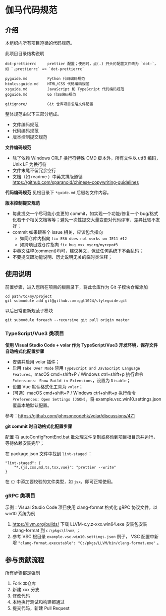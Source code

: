# 伽马代码规范

## 介绍

本组织内所有项目遵循的代码规范。

此项目目录结构说明

    dot-prettierrc     prettier 配置；使用时，点(.) 开头的配置文件改为 `dot-`，如 `.prettierrc` => `dot-prettierrc`

    pyguide.md         Python 代码编码规范
    htmlcssguide.md    HTML/CSS 代码编码规范
    xsguide.md         JavaScript 和 TypeScript 代码编码规范
    goguide.md         Go 代码编码规范

    gitignore/         Git 仓库项目忽略文件配置

整体规范由以下三部分组成。

- 文件编码规范
- 代码编码规范
- 版本控制提交规范

**文件编码规范**

- 除了依赖 Windows CRLF 换行符特殊 CMD 脚本外，所有文件以 utf8 编码，Unix LF 为换行符
- 文件末尾不留冗余空行
- 文档（如 readme ）中英文排版遵循 https://github.com/sparanoid/chinese-copywriting-guidelines

**代码编码规范**
见根目录下 `*guide.md` 后缀名文件内容。

**版本控制提交规范**

- 每此提交一个尽可能小变更的 commit，如实现一个功能/修复一个 bug/格式化若干个相关文档等等；避免一次性提交大量变更对代码评审、差异比较不友好；
- commit 如果跟某个 issue 相关，应该包含指向
  - 如同仓库内指向 `fix ES6 does not works on IE11 #12`
  - 如跨项目或仓库指向 `fix bug xxx myorg/myrepo#3`
- 中英文注释(comment)均可，建议英文，保证任何系统下不会乱码；
- 不要提交跟功能说明、历史说明无关的临时类注释；

## 使用说明

前置步骤，进入您所在项目的根目录下，将此仓库作为 Git 子模块仓库添加

    cd path/to/my/project
    git submodule add git@github.com:ggt1024/styleguide.git

以后日常更新规范子模块

    git submodule foreach --recursive git pull origin master

### TypeScript/Vue3 类项目

**使用 Visual Studio Code + volar 作为 TypeScript/Vue3 开发环境，保存文件自动格式化配置步骤**

- 安装并启用 volar 插件；
- 启用 `Take Over Mode` 禁用 `TypeScript and JavaScript Language Features`。macOS cmd+shift+P / Windows ctrl+shift+p 执行命令 `Extensions: Show Build-in Extensions`，设置为 `Disable`；
- 设置 Vue 默认格式化工具为 `volar`；
- (可选）macOS cmd+shift+P / Windows ctrl+shift+p 执行命令 `Preferences: Open Settings (JSON)`，将 example.vsc.win10.settings.json 覆盖本地默认配置。

参考：https://github.com/johnsoncodehk/volar/discussions/471

**git commit 时自动格式化配置步骤**

配置
将 autoConfigFrontEnd.bat 批处理文件复制或移动到项目根目录并运行，等待依赖安装完毕；

在 package.json 文件中找到 `lint-staged` ：

    "lint-staged": {
    	"*.{js,css,md,ts,tsx,vue}": "prettier --write"
    }

在 `{}` 中添加要校验的文件类型，如 `jsx`，即可正常使用。

### gRPC 类项目

示例：Visual Studio Code 项目使用 clang-format 格式化 gRPC 协议文件，以 win10 系统为例

1. https://llvm.org/builds/ 下载 LLVM-x.y.z-xxx.win64.exe 安装包安装 clang-format 到 `c:\pkgs\llvm\` ；
2. 参考 VSC 根目录 `example.vsc.win10.settings.json` 例子， VSC 配置中新增 `"clang-format.executable": "C:/pkgs/LLVM/bin/clang-format.exe"` 。

## 参与贡献流程

所有步骤都是强制

1. Fork 本仓库
2. 新建 xxx 分支
3. 修改代码
4. 本地执行测试和构建都通过
5. 提交代码，新建 Pull Request

